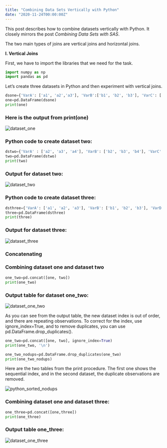 ```yaml
---
title: "Combining Data Sets Vertically with Python"
date: "2020-11-24T00:00:00Z"
---
```

This post describes how to combine datasets vertically with Python. It closely mirrors the post *Combining Data Sets with SAS*. 

The two main types of joins are vertical joins and horizontal joins.


__I.	Vertical Joins__

First, we have to import the libraries that we need for the task.

```python
import numpy as np
import pandas as pd
```

Let’s create three datasets in Python and then experiment with vertical joins. <!--more-->

```python
dsone={'VarA': ['a1', 'a2','a3'], 'VarB':['b1', 'b2', 'b3'], 'VarC': ['c1', 'c2', 'c3'] }
one=pd.DataFrame(dsone)
print(one)
```
### Here is the output from print(one)


![dataset_one](/image/p_dataset_one.png "Is it working?")

### Python code to create dataset two:

```python
dstwo={'VarA' : ['a2', 'a3', 'a4'], 'VarB': ['b2', 'b3', 'b4'], 'VarC': ['c2', 'c3', 'c4']}
two=pd.DataFrame(dstwo)
print(two)
```

### Output for dataset two:

![dataset_two](/image/p_dataset_two.png)

### Python code to create dataset three:

```python
dsthree={'VarA': ['a1', 'a2', 'a3'], 'VarB': ['b1', 'b2', 'b3'], 'VarD': [21,13,15]}
three=pd.DataFrame(dsthree)
print(three)
```

### Output for dataset three:

![dataset_three](/image/p_dataset_three.png)

### __Concatenating__

### Combining dataset one and dataset two

```python
one_two=pd.concat([one, two])
print(one_two)
```

### Output table for dataset one_two:

![dataset_one_two](/image/p_dataset_one_two.png)

As you can see from the output table, the new dataset index is out of order, and there are repeating observations. To correct for the index, use ignore_index=True, and to remove duplicates, you can use pd.DataFrame.drop_duplicates().

```python
one_two=pd.concat([one, two], ignore_index=True)
print(one_two, '\n')

one_two_nodups=pd.DataFrame.drop_duplicates(one_two)
print(one_two_nodups)
```
Here are the two tables from the print procedure. The first one shows the sequential index, and in the second dataset, the duplicate observations are removed.

![python_sorted_nodups](/image/p_ds_one_two_sorted_nodups.png)



### Combining dataset one and dataset three:

```python
one_three=pd.concat([one,three])
print(one_three)
```

### Output table one_three:

![dataset_one_three](/image/p_dataset_one_three.png)



